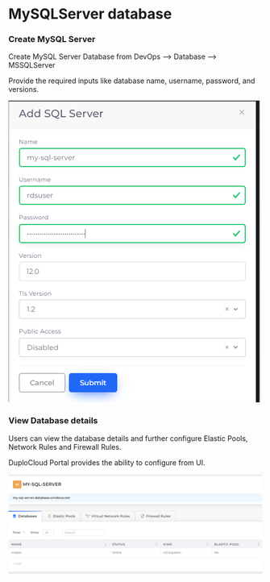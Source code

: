 # MySQLServer database

### Create MySQL Server

Create MySQL Server Database from DevOps --> Database --> MSSQLServer

Provide the required inputs like database name, username, password, and versions.&#x20;

![Create My SQL Server](<../../../.gitbook/assets/image (38).png>)

### View Database details

Users can view the database details and further configure Elastic Pools, Network Rules and Firewall Rules.

DuploCloud Portal provides the ability to configure from UI.

![](../../../.gitbook/assets/image.png)
